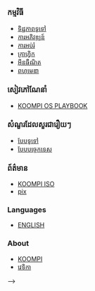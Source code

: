 <!--
**តារាងមាតិកា**
## ការណែនាំ

- [ផ្នែករឹងកុំព្យូទ័រ](/kh/Introduction/Computer_Hardware.md)
- [សូហ្វវែរកុំព្យួទ័រ](/kh/Introduction/Computer_Software.md)
- [ប្រព័ន្ធប្រតិបត្តិការ]()
- [ពាក្យសុំ]()
- [អ៊ីនធឺណិត]()
- [សន្តិសុខ]()
<--

# តារាងមាតិកា
- [KOOMPI WIKI](/kh/index.md)

### ពាក្យបញ្ជាមូលដ្ឋាន
- [ការណែនាំ](kh/Commands/introduction.md)
- [ការដំឡើង/លុប/ធ្វើបច្ចុប្បភាព](/kh/Commands/install_remove_commands.md)
- [ការ Navigate](/kh/Commands/navigation_command.md)
- [ការគ្រប់គ្រង់ឯកសារ/ប្រអប់សារ](/kh/Commands/directory_file_management.md)
- [Manual guide](/kh/Commands/manual_guide_command.md)
- [ការគ្រប់គ្រង់ថាមពល](/kh/Commands/power_management.md)
- [ប្រព័ន្ធ](/kh/Commands/system_command.md)


### ប្រព័ន្ធប្រតិបតិ្ថការ KOOMPI

- [Desktop environment](/kh/KOOMPI_OS/Desktop_environment.md)
- [ការគ្រប់គ្រងឯកសារ](/kh/KOOMPI_OS/File_management.md)
- [ការគ្រប់គ្រងកម្មវិធី](/kh/KOOMPI_OS/Application_management.md)
- [ការថែរក្សាប្រព័ន្ធ](/kh/KOOMPI_OS/System_maintenance.md)
- [សុវតិ្ថភាពប្រព័ន្ធ](/kh/KOOMPI_OS/System_security.md)
- [ការកំណត់ប្រព័ន្ធ](/kh/KOOMPI_OS/System_setting.md)
- [សមាសធាតុកំណត់ប្រព័ន្ធ](/kh/KOOMPI_OS/System_module.md)
<!--- [Network management]()-->
<!--- [Login screen]() -->

### កម្មវិធី

- [ទិដ្ឋភាពទូទៅ](/kh/Applications/Overviews.md)
- [ការអភិវឌ្ឍន៍](/kh/Applications/Development.md)
- [ការអប់រំ](/kh/Applications/Education.md)
- [ក្រាហ្វិក](/kh/Applications/Graphic.md)
- [អ៊ីនធឺណិត](/kh/Applications/Internet.md)
- [ពហុមេឌា](/kh/Applications/Multimedia.md)
<!---

- [Office](/en/Applications/Office.md)
- [Settings](/en/Applications/Settings.md)
- [System](/en/Applications/System.md)
- [Utilities](/en/Applications/Utilities.md)
--->

<!--
## Development

- [Overview](/en/Development/Overview.md)
- [Internet & Browser]()
- [Office suites]()
- [Graphic and videos]()
- [Audio and recodining]()
- [Software Development]()
- [System settings]()
-->

### សៀវភៅណែនាំ

- [KOOMPI OS PLAYBOOK](/kh/Documentation/KOOMPI_OS_PLAYBOOK.md)

### សំណួរដែលសួរជារឿយៗ

- [បែបទូទៅ](/kh/FAQs/General.md)
- [បែបបច្ចេកទេស](/kh/FAQs/Technical.md)


### ព័ត៌មាន

- [KOOMPI ISO](/en/New_Release/ISO.md)
- [pix]()

### Languages
- [ENGLISH](https://wiki.koompi.org/en/index.md)

### About
- [KOOMPI](/kh/About_Us/KOOMPI.md)
- [វេទិកា](/kh/platforms.md)
<!--
### Platforms
- [KOOMPI](https://koompi.com/)
- [Sala KOOMPI](https://sala.koompi.com)
- [KOOMPI WIKI](https://wiki.koompi.org)
## About
- [KOOMPI](https://koompi.com)

## ប្រព័ន្ធប្រតិបត្តការ គម្ពី

- [អេក្រង់ចូល]()
- [បរិស្ថានផ្ទៃតុ]()
- [ការគ្រប់គ្រងឯកសារ]()
- [ការគ្រប់គ្រងកម្មវិធី]()
- [ការគ្រប់គ្រងបណ្តាញ]()
- [ការកំណត់ប្រព័ន្ធ]()

## ពាក្យសុំ

- [ទិដ្ឋភាពទូទៅ]()
- [ការអភិវឌ្ឍ]()
- [ការអប់រំ]()
- [ក្រាហ្វិក]()
- [អ៊ីនធឺណិត]()
- [ពហុមេឌា]()
- [ការិយាល័យ]()
- [ការកំណត់]()
- [ប្រព័ន្ធ]()
- [ឧបករណ៍ប្រើប្រាស់]()

## ការអភិវឌ្ឍន៍

- [ទិដ្ឋភាពទូទៅ]()
- [អ៊ីធឺណិតនិងកម្មវិធីរុករក]()
- [ឈុតការិយាល័យ]()
- [ក្រាហ្វិកនិងវីដេអូ]()
- [សំលេងនិងការរកមើលឡើងវិញ]()
- [ការអភិវឌ្ឍន៍សូហ្វវែរ]()
- [ការកំណត់ប្រព័ន្ធ]()

-->
-->
